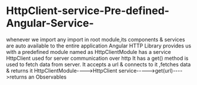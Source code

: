 # HttpClient-service-Pre-defined-Angular-Service-
whenever we import any import in root module,its components &amp; services are auto available to the entire application   Angular HTTP Library provides us with a predefined module named as HttpClientModule  has a service HttpClient used for server communication over http It has a get() method is used to fetch data from server. It accepts a url &amp; connects to it ,fetches data &amp; returns it    HttpClientModule---->HttpClient service----->get(url)---->returns an  Observables
